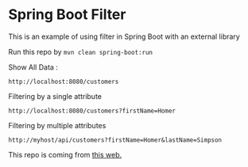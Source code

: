 # Spring Boot Filter

This is an example of using filter in Spring Boot with an external library

Run this repo by `mvn clean spring-boot:run`

Show All Data :

`http://localhost:8080/customers`

Filtering by a single attribute

`http://localhost:8080/customers?firstName=Homer`

Filtering by multiple attributes

`http://myhost/api/customers?firstName=Homer&lastName=Simpson`

This repo is coming from [this web.](http://blog.kaczmarzyk.net/2014/03/23/alternative-api-for-filtering-data-with-spring-mvc-and-spring-data/)